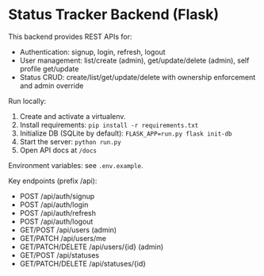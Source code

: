 # Status Tracker Backend (Flask)

This backend provides REST APIs for:
- Authentication: signup, login, refresh, logout
- User management: list/create (admin), get/update/delete (admin), self profile get/update
- Status CRUD: create/list/get/update/delete with ownership enforcement and admin override

Run locally:
1. Create and activate a virtualenv.
2. Install requirements: `pip install -r requirements.txt`
3. Initialize DB (SQLite by default): `FLASK_APP=run.py flask init-db`
4. Start the server: `python run.py`
5. Open API docs at `/docs`

Environment variables: see `.env.example`.

Key endpoints (prefix /api):
- POST /api/auth/signup
- POST /api/auth/login
- POST /api/auth/refresh
- POST /api/auth/logout
- GET/POST /api/users (admin)
- GET/PATCH /api/users/me
- GET/PATCH/DELETE /api/users/{id} (admin)
- GET/POST /api/statuses
- GET/PATCH/DELETE /api/statuses/{id}
